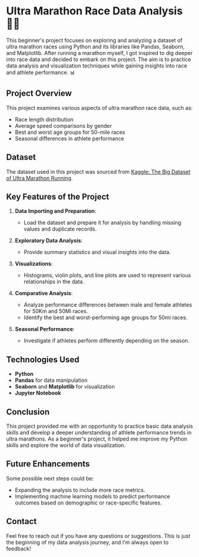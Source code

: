 # Ultra Marathon Race Data Analysis 🏃‍♂️

This beginner's project focuses on exploring and analyzing a dataset of ultra marathon races using Python and its libraries like Pandas, Seaborn, and Matplotlib. After running a marathon myself, I got inspired to dig deeper into race data and decided to embark on this project. The aim is to practice data analysis and visualization techniques while gaining insights into race and athlete performance. 📊

## Project Overview

This project examines various aspects of ultra marathon race data, such as:
- Race length distribution
- Average speed comparisons by gender
- Best and worst age groups for 50-mile races
- Seasonal differences in athlete performance

## Dataset

The dataset used in this project was sourced from [Kaggle: The Big Dataset of Ultra Marathon Running](https://www.kaggle.com/datasets/aiaiaidavid/the-big-dataset-of-ultra-marathon-running/discussion/420633).

## Key Features of the Project

1. **Data Importing and Preparation**:
   - Load the dataset and prepare it for analysis by handling missing values and duplicate records.

2. **Exploratory Data Analysis**:
   - Provide summary statistics and visual insights into the data.

3. **Visualizations**:
   - Histograms, violin plots, and line plots are used to represent various relationships in the data.

4. **Comparative Analysis**:
   - Analyze performance differences between male and female athletes for 50Km and 50Mi races.
   - Identify the best and worst-performing age groups for 50mi races.

5. **Seasonal Performance**:
   - Investigate if athletes perform differently depending on the season.

## Technologies Used

- **Python**
- **Pandas** for data manipulation
- **Seaborn** and **Matplotlib** for visualization
- **Jupyter Notebook**

## Conclusion

This project provided me with an opportunity to practice basic data analysis skills and develop a deeper understanding of athlete performance trends in ultra marathons. As a beginner's project, it helped me improve my Python skills and explore the world of data visualization.

## Future Enhancements

Some possible next steps could be:
- Expanding the analysis to include more race metrics.
- Implementing machine learning models to predict performance outcomes based on demographic or race-specific features.

## Contact

Feel free to reach out if you have any questions or suggestions. This is just the beginning of my data analysis journey, and I'm always open to feedback!

